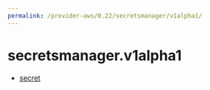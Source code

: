 ```yaml
---
permalink: /provider-aws/0.22/secretsmanager/v1alpha1/
---
```


# secretsmanager.v1alpha1



* [secret](secret.md)